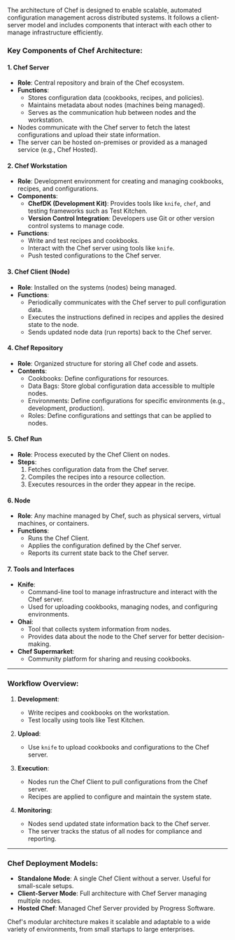 The architecture of Chef is designed to enable scalable, automated configuration management across distributed systems. It follows a client-server model and includes components that interact with each other to manage infrastructure efficiently.

### Key Components of Chef Architecture:

#### 1. **Chef Server**
   - **Role**: Central repository and brain of the Chef ecosystem.
   - **Functions**:
     - Stores configuration data (cookbooks, recipes, and policies).
     - Maintains metadata about nodes (machines being managed).
     - Serves as the communication hub between nodes and the workstation.
   - Nodes communicate with the Chef server to fetch the latest configurations and upload their state information.
   - The server can be hosted on-premises or provided as a managed service (e.g., Chef Hosted).

#### 2. **Chef Workstation**
   - **Role**: Development environment for creating and managing cookbooks, recipes, and configurations.
   - **Components**:
     - **ChefDK (Development Kit)**: Provides tools like `knife`, `chef`, and testing frameworks such as Test Kitchen.
     - **Version Control Integration**: Developers use Git or other version control systems to manage code.
   - **Functions**:
     - Write and test recipes and cookbooks.
     - Interact with the Chef server using tools like `knife`.
     - Push tested configurations to the Chef server.

#### 3. **Chef Client (Node)**
   - **Role**: Installed on the systems (nodes) being managed.
   - **Functions**:
     - Periodically communicates with the Chef server to pull configuration data.
     - Executes the instructions defined in recipes and applies the desired state to the node.
     - Sends updated node data (run reports) back to the Chef server.

#### 4. **Chef Repository**
   - **Role**: Organized structure for storing all Chef code and assets.
   - **Contents**:
     - Cookbooks: Define configurations for resources.
     - Data Bags: Store global configuration data accessible to multiple nodes.
     - Environments: Define configurations for specific environments (e.g., development, production).
     - Roles: Define configurations and settings that can be applied to nodes.

#### 5. **Chef Run**
   - **Role**: Process executed by the Chef Client on nodes.
   - **Steps**:
     1. Fetches configuration data from the Chef server.
     2. Compiles the recipes into a resource collection.
     3. Executes resources in the order they appear in the recipe.

#### 6. **Node**
   - **Role**: Any machine managed by Chef, such as physical servers, virtual machines, or containers.
   - **Functions**:
     - Runs the Chef Client.
     - Applies the configuration defined by the Chef server.
     - Reports its current state back to the Chef server.

#### 7. **Tools and Interfaces**
   - **Knife**:
     - Command-line tool to manage infrastructure and interact with the Chef server.
     - Used for uploading cookbooks, managing nodes, and configuring environments.
   - **Ohai**:
     - Tool that collects system information from nodes.
     - Provides data about the node to the Chef server for better decision-making.
   - **Chef Supermarket**:
     - Community platform for sharing and reusing cookbooks.

---

### Workflow Overview:

1. **Development**:
   - Write recipes and cookbooks on the workstation.
   - Test locally using tools like Test Kitchen.

2. **Upload**:
   - Use `knife` to upload cookbooks and configurations to the Chef server.

3. **Execution**:
   - Nodes run the Chef Client to pull configurations from the Chef server.
   - Recipes are applied to configure and maintain the system state.

4. **Monitoring**:
   - Nodes send updated state information back to the Chef server.
   - The server tracks the status of all nodes for compliance and reporting.

---

### Chef Deployment Models:
- **Standalone Mode**: A single Chef Client without a server. Useful for small-scale setups.
- **Client-Server Mode**: Full architecture with Chef Server managing multiple nodes.
- **Hosted Chef**: Managed Chef Server provided by Progress Software.

Chef's modular architecture makes it scalable and adaptable to a wide variety of environments, from small startups to large enterprises.
